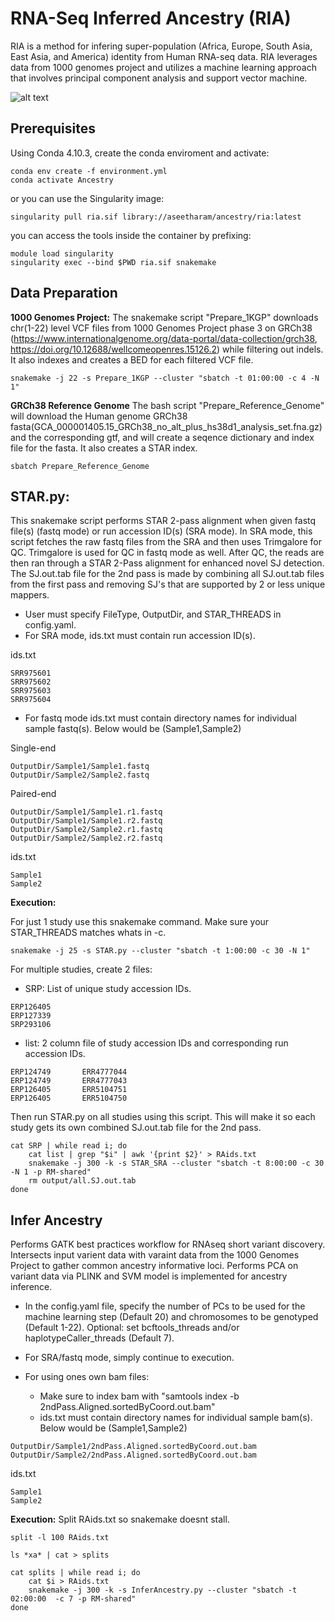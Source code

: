
# RNA-Seq Inferred Ancestry (RIA)
RIA is a method for infering super-population (Africa, Europe, South Asia, East Asia, and America) identity from Human RNA-seq data.
RIA leverages data from 1000 genomes project and utilizes a machine learning approach that involves principal component analysis and support vector machine. 


![alt text](https://github.com/jahaltom/RNA-Seq-Ancestry-Inference/blob/main/FlowChart.png?raw=true)

## Prerequisites

Using Conda 4.10.3, create the conda enviroment and activate:
```
conda env create -f environment.yml
conda activate Ancestry
```
or you can use the Singularity image:


```
singularity pull ria.sif library://aseetharam/ancestry/ria:latest
```

you can access the tools inside the container by prefixing:

```
module load singularity
singularity exec --bind $PWD ria.sif snakemake 
```

## Data Preparation

**1000 Genomes Project:**
The snakemake script "Prepare_1KGP" downloads chr(1-22) level VCF files from 1000 Genomes Project phase 3 on GRCh38 (https://www.internationalgenome.org/data-portal/data-collection/grch38, https://doi.org/10.12688/wellcomeopenres.15126.2) while filtering out indels. It also indexes and creates a BED for each filtered VCF file. 
```
snakemake -j 22 -s Prepare_1KGP --cluster "sbatch -t 01:00:00 -c 4 -N 1"
```

**GRCh38 Reference Genome**
The bash script "Prepare_Reference_Genome" will download the Human genome GRCh38 fasta(GCA_000001405.15_GRCh38_no_alt_plus_hs38d1_analysis_set.fna.gz) and the corresponding gtf, and will create a seqence dictionary and index file for the fasta. It also creates a STAR index.
```
sbatch Prepare_Reference_Genome
```

## STAR.py: 
This snakemake script performs STAR 2-pass alignment when given fastq file(s) (fastq mode) or run accession ID(s) (SRA mode).  In SRA mode, this script fetches the raw fastq files from the SRA and then uses Trimgalore for QC. Trimgalore is used for QC in fastq mode as well. After QC, the reads are then ran through a STAR 2-Pass alignment for enhanced novel SJ detection. The SJ.out.tab file for the 2nd pass is made by combining all SJ.out.tab files from the first pass and removing SJ's that are supported by 2 or less unique mappers. 

* User must specify FileType, OutputDir, and STAR_THREADS in config.yaml.
* For SRA mode, ids.txt must contain run accession ID(s).

ids.txt
```
SRR975601
SRR975602
SRR975603
SRR975604
```

* For fastq mode ids.txt must contain directory names for individual sample fastq(s). Below would be (Sample1,Sample2)

Single-end
```
OutputDir/Sample1/Sample1.fastq
OutputDir/Sample2/Sample2.fastq
```
Paired-end
```
OutputDir/Sample1/Sample1.r1.fastq
OutputDir/Sample1/Sample1.r2.fastq
OutputDir/Sample2/Sample2.r1.fastq
OutputDir/Sample2/Sample2.r2.fastq
```

ids.txt
```
Sample1
Sample2
```

**Execution:**

For just 1 study use this snakemake command. Make sure your STAR_THREADS matches whats in -c. 
```
snakemake -j 25 -s STAR.py --cluster "sbatch -t 1:00:00 -c 30 -N 1"
```


For multiple studies, create 2 files:

* SRP: List of unique study accession IDs.
```
ERP126405
ERP127339
SRP293106
```
* list: 2 column file of study accession IDs and corresponding run accession IDs.
```
ERP124749       ERR4777044
ERP124749       ERR4777043
ERP126405       ERR5104751
ERP126405       ERR5104750
```
Then run STAR.py on all studies using this script. This will make it so each study gets its own combined SJ.out.tab file for the 2nd pass. 
```
cat SRP | while read i; do 
	cat list | grep "$i" | awk '{print $2}' > RAids.txt
	snakemake -j 300 -k -s STAR_SRA --cluster "sbatch -t 8:00:00 -c 30 -N 1 -p RM-shared"
	rm output/all.SJ.out.tab
done

```





## Infer Ancestry
Performs GATK best practices workflow for RNAseq short variant discovery. Intersects input varient data with varaint data from the 1000 Genomes Project to gather common ancestry informative loci. Performs PCA on variant data via PLINK and SVM model is implemented for ancestry inference. 

* In the config.yaml file, specify the number of PCs to be used for the machine learning step (Default 20) and chromosomes to be genotyped (Default 1-22). 
Optional: set bcftools_threads and/or haplotypeCaller_threads (Default 7).

* For SRA/fastq mode, simply continue to execution.


* For using ones own bam files:
	* Make sure to index bam with "samtools index -b 2ndPass.Aligned.sortedByCoord.out.bam"
	* ids.txt must contain directory names for individual sample bam(s). Below would be (Sample1,Sample2) 
```
OutputDir/Sample1/2ndPass.Aligned.sortedByCoord.out.bam
OutputDir/Sample2/2ndPass.Aligned.sortedByCoord.out.bam
```

ids.txt
```
Sample1
Sample2
```


**Execution:**
Split RAids.txt so snakemake doesnt stall. 
```
split -l 100 RAids.txt

ls *xa* | cat > splits

cat splits | while read i; do
	cat $i > RAids.txt
	snakemake -j 300 -k -s InferAncestry.py --cluster "sbatch -t 02:00:00  -c 7 -p RM-shared"
done
```




